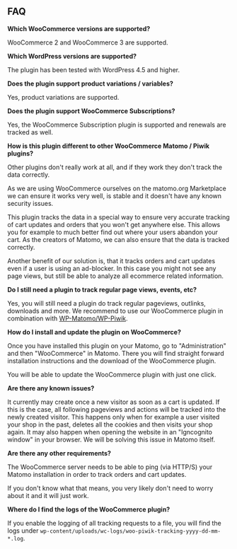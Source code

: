 ## FAQ

__Which WooCommerce versions are supported?__

WooCommerce 2 and WooCommerce 3 are supported.

__Which WordPress versions are supported?__

The plugin has been tested with WordPress 4.5 and higher.

__Does the plugin support product variations / variables?__

Yes, product variations are supported.

__Does the plugin support WooCommerce Subscriptions?__

Yes, the WooCommerce Subscription plugin is supported and renewals are tracked as well.

__How is this plugin different to other WooCommerce Matomo / Piwik plugins?__

Other plugins don't really work at all, and if they work they don't track the data correctly.

As we are using WooCommerce ourselves on the matomo.org Marketplace we can ensure it works very well, is stable and it doesn't have any known security issues.

This plugin tracks the data in a special way to ensure very accurate tracking of cart updates and orders that you won't get anywhere else. This allows you for example to much better find out where your users abandon your cart. As the creators of Matomo, we can also ensure that the data is tracked correctly.

Another benefit of our solution is, that it tracks orders and cart updates even if a user is using an ad-blocker. In this case you might not see any page views, but still be able to analyze all ecommerce related information.

__Do I still need a plugin to track regular page views, events, etc?__

Yes, you will still need a plugin do track regular pageviews, outlinks, downloads and more. We recommend to use our WooCommerce plugin in combination with [WP-Matomo/WP-Piwik](https://wordpress.org/plugins/wp-piwik/).

__How do I install and update the plugin on WooCommerce?__

Once you have installed this plugin on your Matomo, go to "Administration" and then "WooCommerce" in Matomo. There you will find straight forward installation instructions and the download of the WooCommerce plugin.

You will be able to update the WooCommerce plugin with just one click.

__Are there any known issues?__

It currently may create once a new visitor as soon as a cart is updated. If this is the case, all following pageviews and actions will be tracked into the newly created visitor. This happens only when for example a user visited your shop in the past, deletes all the cookies and then visits your shop again. It may also happen when opening the website in an "Igncognito window" in your browser. We will be solving this issue in Matomo itself.

__Are there any other requirements?__

The WooCommerce server needs to be able to ping (via HTTP/S) your Matomo installation in order to track orders and cart updates.

If you don't know what that means, you very likely don't need to worry about it and it will just work.

__Where do I find the logs of the WooCommerce plugin?__

If you enable the logging of all tracking requests to a file, you will find the logs under `wp-content/uploads/wc-logs/woo-piwik-tracking-yyyy-dd-mm-*.log`.